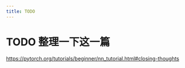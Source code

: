 ```yaml
---
title: TODO
---
```


# TODO 整理一下这一篇

https://pytorch.org/tutorials/beginner/nn_tutorial.html#closing-thoughts

